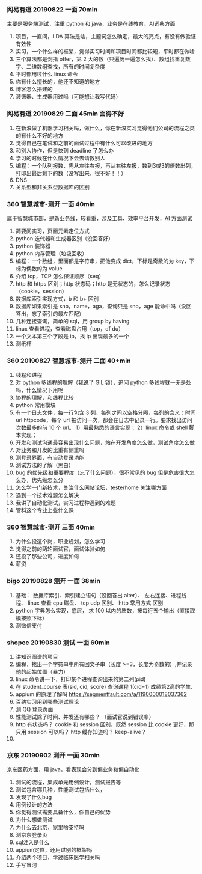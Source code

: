 ### 网易有道 20190822 一面 70min
主要是服务端测试，注重 python 和 java，业务是在线教育、AI词典方面
1. 项目，一直问，LDA 算法是啥，主题词怎么确定，最大的亮点，有没有做验证有效性
2. 实习，一个什么样的框架，觉得实习时间和项目时间都比较短，平时都在做啥
3. 三个算法都是剑指 offer，第 2 大的数（只遍历一遍怎么找）、数组找重复数字、二维数组查找，所有的时间复杂度
4. 平时都用过什么 linux 命令
5. 你有什么擅长的，他还不知道的地方
6. 博客怎么搭建的
7. 装饰器、生成器用过吗（可能想让我写代码）

### 网易有道 20190829 二面 45min 面得不好
1. 在新浪做了机器学习相关吗，做什么，你在新浪实习觉得他们公司的流程之类的有什么不好的地方
2. 觉得自己在笔试和之前的面试过程中有什么可以改进的地方
3. 和别人协作，但是快到 deadline 了怎么办
4. 学习的时候在什么情况下会去请教别人
5. 编程：一个队列报数，先从左往右报，再从右往左报，数到3或3的倍数出列，打印出最后剩下的数（没写出来，很不好！！）
6. DNS
7. 关系型和非关系型数据库的区别

### 360 智慧城市-测开 一面 40min
属于智慧城市部，是新业务线，较看重，涉及工具、效率平台开发，AI 方面测试
1. 简要问实习，页面元素定位方式
2. python 迭代器和生成器区别（没回答好）
3. python 装饰器
4. python 内存管理（垃圾回收）
5. 编程：一个数组，里面都是字符串，把他变成 dict，下标是奇数的为 key，下标为偶数的为 value
6. 介绍 tcp，TCP 怎么保证顺序（seq）
7. http 和 https 区别；http 状态码；http 是无状态的，怎么记录状态（cookie，session）
8. 数据库索引实现方式，b 和 b+ 区别
9. 数据库如果索引是 sno，name，aga，查询只是 sno，age 能命中吗（没回答出，忘了索引的最左匹配）
10. 几种连接查询，简单的 sql，用 group by having
11. linux 查看进程，查看磁盘占用（top，df du）
12. 一个文本第三个字段是 ip，找 ip 出现最多的一个
13. 测纸杯

### 360 20190827 智慧城市-测开 二面 40+min
1. 线程和进程
2. 对 python 多线程的理解（我说了 GIL 锁），追问 python 多线程就一无是处吗，什么情况下用呢
3. 协程的理解，和线程比较
4. python 常用模块
5. 有一个日志文件，每一行包含 3 列，每列之间以空格分隔，每列的含义：时间 url  httpcode，每个 url 被访问一次，都会在日志中记录一行。要求找出访问次数最多的前 10 个 url。
1）用最熟悉的语言实现；
2）linux 命令或 shell 脚本实现；
6. 开发和测试沟通最容易出现什么问题，站在开发角度怎么做，测试角度怎么做
7. 对业务和开发的比重有侧重吗
8. 测登录界面，有自动登录功能
9. 测试方法的了解（黑白）
10. bug 的优先级和重要程度（忘了什么问题），很不常见的 bug 但是危害很大怎么办，优先级怎么分
11. 怎么学一门新技术，关注什么网站论坛，testerhome 关注哪方面
12. 遇到一个技术难题怎么解决
13. 我讲了自动化测试，实习过程种遇到的难题
14. 管科这个专业上些什么课

### 360 智慧城市-测开 三面 40min
1. 为什么投这个岗，职业规划，怎么学习
2. 觉得之前的两轮面试官，面试体验如何
3. 还投了那些公司，进度如何
4. 薪资

### bigo 20190828 测开 一面 38min
1. 基础： 数据库索引、索引建立语句（没回答出 alter）、 左右连接、进程线程、 linux 查看 cpu 磁盘、 tcp udp 区别、 http 常用方式 区别 
2. python 字典怎么实现，底层， 求 100 以内的质数，按每行五个输出（直接取模按照下标）
3. 测微信支付

### shopee 20190830 测试 一面 60min
1. 讲知识图谱的项目
2. 编程，找出一个字符串中所有回文子串（长度 >=3，长度为奇数的）,并记录他的起始位置（暴力）
3. linux 命令讲一下，打印某个进程查询出来的第二列(pid)
4. 在 student_course 表(sid, cid, score) 查询课程 1(cid=1) 成绩第2高的学生.
5. appium 的原理了解吗 https://segmentfault.com/a/1190000018037362
6. 百纳实习用到哪些测试理论
7. 测 QQ 登录页面
8. 性能测试除了时间、并发还有哪些？ （面试官说到错误率）
9. http 有状态吗？ cookie 和 session 区别，既然 session 比 cookie 更好，那只用 session 可以吗？ http 缓存知道吗？ keep-alive？
10. 

### 京东 20190902 测开 一面 30min
京东医药方面，用 java，看表现会分到偏业务和偏自动化
1. 测试的流程，集成单元用例设计，测试报告等
2. 测试包含哪几种，性能测试包括什么，
3. 发现了什么bug
4. 用例设计的方法
5. 你觉得测试需要具备什么，你自己的优势
6. 为什么想做测试
7. 为什么去北京，家里啥支持吗
8. 测京东登录页
9. sql注入是什么
10. appium定位，还用过别的框架吗
11. 介绍两个项目，学过临床医学相关吗
12. 手写冒泡